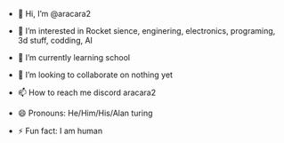 - 👋 Hi, I’m @aracara2
- 👀 I’m interested in Rocket sience, enginering, electronics, programing, 3d stuff, codding, AI
  
- 🌱 I’m currently learning school
- 💞️ I’m looking to collaborate on nothing yet
- 📫 How to reach me discord aracara2
- 😄 Pronouns: He/Him/His/Alan turing
- ⚡ Fun fact: I am human

<!---
aracara1/aracara1 is a ✨ special ✨ repository because its `README.md` (this file) appears on your GitHub profile.
You can click the Preview link to take a look at your changes.
--->
